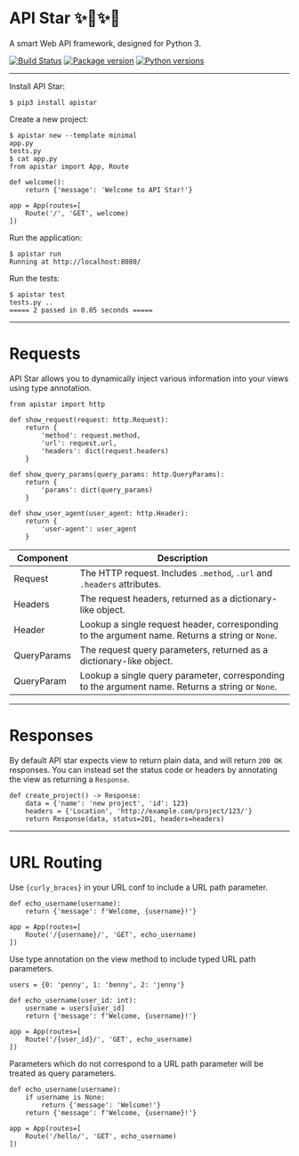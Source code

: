 # API Star ✨🚀✨🌟

A smart Web API framework, designed for Python 3.

[![Build Status](https://travis-ci.org/tomchristie/apistar.svg?branch=master)](https://travis-ci.org/tomchristie/apistar)
[![Package version](https://badge.fury.io/py/apistar.svg)](pypi.python.org/pypi/apistar)
[![Python versions](https://img.shields.io/pypi/pyversions/apistar.svg)](pypi.python.org/pypi/apistar)

---

Install API Star:

    $ pip3 install apistar

Create a new project:

    $ apistar new --template minimal
    app.py
    tests.py
    $ cat app.py
    from apistar import App, Route

    def welcome():
        return {'message': 'Welcome to API Star!'}

    app = App(routes=[
        Route('/', 'GET', welcome)
    ])

Run the application:

    $ apistar run
    Running at http://localhost:8080/

Run the tests:

    $ apistar test
    tests.py ..
    ===== 2 passed in 0.05 seconds =====

---

# Requests

API Star allows you to dynamically inject various information into your views
using type annotation.

    from apistar import http

    def show_request(request: http.Request):
        return {
            'method': request.method,
            'url': request.url,
            'headers': dict(request.headers)
        }

    def show_query_params(query_params: http.QueryParams):
        return {
            'params': dict(query_params)
        }

    def show_user_agent(user_agent: http.Header):
        return {
            'user-agent': user_agent
        }

| Component    | Description |
| ------------ | ----------- |
| Request      | The HTTP request. Includes `.method`, `.url` and `.headers` attributes. |
| Headers      | The request headers, returned as a dictionary-like object. |
| Header       | Lookup a single request header, corresponding to the argument name. Returns a string or `None`. |
| QueryParams  | The request query parameters, returned as a dictionary-like object. |
| QueryParam   | Lookup a single query parameter, corresponding to the argument name. Returns a string or `None`. |

---

# Responses

By default API star expects view to return plain data, and will return
`200 OK` responses. You can instead set the status code or headers by
annotating the view as returning a `Response`.

    def create_project() -> Response:
        data = {'name': 'new project', 'id': 123}
        headers = {'Location', 'http://example.com/project/123/'}
        return Response(data, status=201, headers=headers)

---

# URL Routing

Use `{curly_braces}` in your URL conf to include a URL path parameter.

    def echo_username(username):
        return {'message': f'Welcome, {username}!'}

    app = App(routes=[
        Route('/{username}/', 'GET', echo_username)
    ])

Use type annotation on the view method to include typed URL path parameters.

    users = {0: 'penny', 1: 'benny', 2: 'jenny'}

    def echo_username(user_id: int):
        username = users[user_id]
        return {'message': f'Welcome, {username}!'}

    app = App(routes=[
        Route('/{user_id}/', 'GET', echo_username)
    ])

Parameters which do not correspond to a URL path parameter will be treated as
query parameters.

    def echo_username(username):
        if username is None:
            return {'message': 'Welcome!'}
        return {'message': f'Welcome, {username}!'}

    app = App(routes=[
        Route('/hello/', 'GET', echo_username)
    ])
